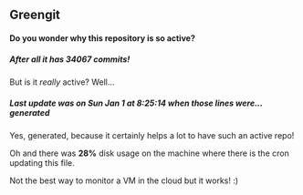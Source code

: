 ## Greengit

#### Do you wonder why this repository is so active?

##### After all it has 34067 commits!

But is it *really* active? Well...

##### Last update was on Sun Jan 1 at 8:25:14 when those lines were... generated

Yes, generated, because it certainly helps a lot to have such an active repo!

Oh and there was **28%** disk usage on the machine
where there is the cron updating this file.

Not the best way to monitor a VM in the cloud but it works! :)
